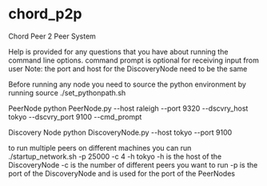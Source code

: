 # chord_p2p
Chord Peer 2 Peer System

Help is provided for any questions that you have about running the command line options.  command prompt is optional for receiving input from user
Note: the port and host for the DiscoveryNode need to be the same

Before running any node you need to source the python environment by running
source ./set_pythonpath.sh

PeerNode
python PeerNode.py --host raleigh --port 9320 --dscvry_host tokyo --dscvry_port 9100 --cmd_prompt

Discovery Node 
python DiscoveryNode.py --host tokyo --port 9100

to run multiple peers on different machines you can run
./startup_network.sh -p 25000 -c 4 -h tokyo
-h is the host of the DiscoveryNode
-c is the number of different peers you want to run
-p is the port of the DiscoveryNode and is used for the port of the PeerNodes

